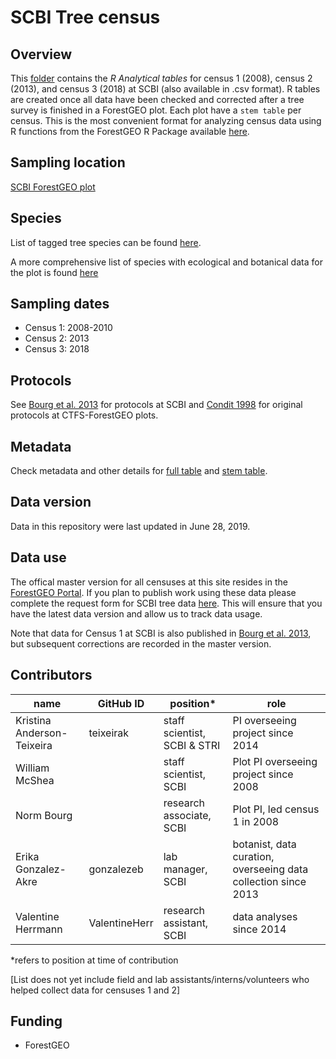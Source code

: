 # SCBI Tree census

## Overview 
This [folder](https://github.com/SCBI-ForestGEO/SCBI-ForestGEO-Data/tree/master/tree_main_census/data) contains the _R Analytical tables_ for census 1 (2008), census 2 (2013), and census 3 (2018) at SCBI (also available in .csv format). 
R tables are created once all data have been checked and corrected after a tree survey is finished in a ForestGEO plot. Each plot have a `stem table` per census. This is the most convenient format for analyzing census data using R functions from the ForestGEO R Package available [here](https://forestgeo.github.io/fgeo/).

## Sampling location
[SCBI ForestGEO plot](https://forestgeo.si.edu/sites/north-america/smithsonian-conservation-biology-institute)


## Species

List of tagged tree species can be found [here](https://github.com/SCBI-ForestGEO/SCBI-ForestGEO-Data/blob/master/tree_main_census/data/census-csv-files/scbi.spptable.csv).

A more comprehensive list of species with ecological and botanical data for the plot is found [here](https://github.com/SCBI-ForestGEO/SCBI-ForestGEO-Data/tree/master/species_lists/Tree%20ecology)


## Sampling dates
- Census 1: 2008-2010
- Census 2: 2013
- Census 3: 2018

## Protocols

See [Bourg et al. 2013](http://onlinelibrary.wiley.com/doi/10.1890/13-0010.1/full) for protocols at SCBI and [Condit 1998](https://forestgeo.si.edu/sites/default/files/condit_1998_censusplotsmethodsbook.pdf) for original protocols at CTFS-ForestGEO plots.

## Metadata

Check metadata and other details for [full table](https://github.com/SCBI-ForestGEO/SCBI-ForestGEO-Data/blob/master/tree_main_census/metadata/CTFS_R_FORMATTED_DATA_TABLES_Full.pdf) and [stem table](https://github.com/SCBI-ForestGEO/SCBI-ForestGEO-Data/blob/master/tree_main_census/metadata/CTFS_R_FORMATTED_DATA_TABLES_Stem.pdf).

## Data version
Data in this repository were last updated in June 28, 2019.

## Data use

The offical master version for all censuses at this site resides in the [ForestGEO Portal](http://ctfs.si.edu/datarequest/index.php/main). If you plan to publish work using these data please complete the request form for SCBI tree data [here](http://ctfs.si.edu/datarequest/index.php/request/form/9). This will ensure that you have the latest data version and allow us to track data usage.

Note that data for Census 1 at SCBI is also published in [Bourg et al. 2013](http://onlinelibrary.wiley.com/doi/10.1890/13-0010.1/full), but subsequent corrections are recorded in the master version.



## Contributors
| name | GitHub ID| position* | role |
| -----| ---- | ---- |---- |
| Kristina Anderson-Teixeira | teixeirak | staff scientist, SCBI & STRI | PI overseeing project since 2014 |
| William McShea|  | staff scientist, SCBI | Plot PI overseeing project since 2008 | 
| Norm Bourg|  | research associate, SCBI | Plot PI, led census 1 in 2008 | 
| Erika Gonzalez-Akre | gonzalezeb | lab manager, SCBI | botanist, data curation, overseeing data collection since 2013 |
| Valentine Herrmann | ValentineHerr | research assistant, SCBI | data analyses since 2014 |


*refers to position at time of contribution

[List does not yet include field and lab assistants/interns/volunteers who helped collect data for censuses 1 and 2]

## Funding 
- ForestGEO 

